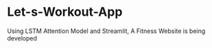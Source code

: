 # Let-s-Workout-App
Using LSTM Attention Model and Streamlit, A Fitness Website is being developed 
